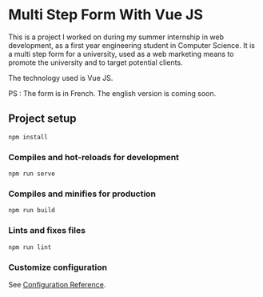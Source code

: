 # Multi Step Form With Vue JS

This is a project I worked on during my summer internship in web development, as a first year engineering student in Computer Science.
It is a multi step form for a university, used as a web marketing means to promote the university and to target potential clients.

The technology used is Vue JS.

PS : The form is in French. The english version is coming soon.
## Project setup
```
npm install
```

### Compiles and hot-reloads for development
```
npm run serve
```

### Compiles and minifies for production
```
npm run build
```

### Lints and fixes files
```
npm run lint
```

### Customize configuration
See [Configuration Reference](https://cli.vuejs.org/config/).
